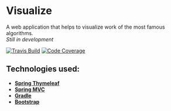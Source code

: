 # Visualize

A web application that helps to visualize work of the most famous algorithms.  
_Still in development_

[![Travis Build](https://api.travis-ci.org/serhiizem/Visualize.svg?branch=master)](https://travis-ci.org/serhiizem/Visualize)
[![Code Coverage](https://codecov.io/gh/serhiizem/Visualize/branch/master/graph/badge.svg)](https://codecov.io/gh/serhiizem/Visualize)

Technologies used:
--------------------------------
- **[Spring Thymeleaf](http://www.thymeleaf.org/doc/tutorials/2.1/thymeleafspring.html)**
- **[Spring MVC](http://docs.spring.io/spring/docs/current/spring-framework-reference/html/mvc.html)**
- **[Gradle](https://docs.gradle.org/current/userguide/userguide)**
- **[Bootstrap](http://getbootstrap.com/getting-started/)**
